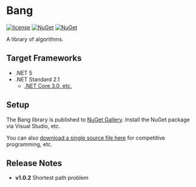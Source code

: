 # Bang
[![license](https://img.shields.io/github/license/sakapon/Bang.svg)](LICENSE)
[![NuGet](https://img.shields.io/nuget/v/Bang.svg)](https://www.nuget.org/packages/Bang/)
[![NuGet](https://img.shields.io/nuget/dt/Bang.svg)](https://www.nuget.org/packages/Bang/)

A library of algorithms.

## Target Frameworks
- .NET 5
- .NET Standard 2.1
  - [.NET Core 3.0, etc.](https://docs.microsoft.com/dotnet/standard/net-standard)

## Setup
The Bang library is published to [NuGet Gallery](https://www.nuget.org/packages/Bang/).
Install the NuGet package via Visual Studio, etc.

You can also [download a single source file here](downloads) for competitive programming, etc.

## Release Notes
- **v1.0.2** Shortest path problem
